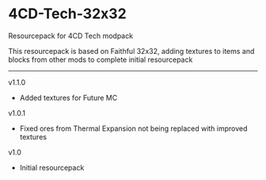# 4CD-Tech-32x32
Resourcepack for 4CD Tech modpack

This resourcepack is based on Faithful 32x32, adding textures to items and blocks from other mods to complete initial resourcepack

--------------------------------------------------------------------------------
v1.1.0

+ Added textures for Future MC

v1.0.1

+ Fixed ores from Thermal Expansion not being replaced with improved textures

v1.0

+ Initial resourcepack
